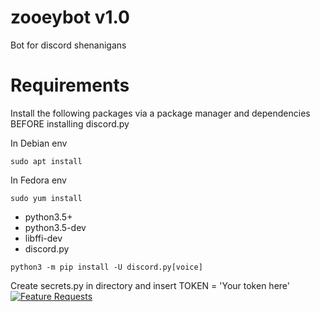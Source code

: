 # zooeybot v1.0
Bot for discord shenanigans 

# Requirements
Install the following packages via a package manager and dependencies BEFORE installing discord.py

In Debian env

```sudo apt install```

In Fedora env

```sudo yum install```

- python3.5+
- python3.5-dev
- libffi-dev
- discord.py
```
python3 -m pip install -U discord.py[voice]
```
Create secrets.py in directory and insert TOKEN = 'Your token here'
[![Feature Requests](http://feathub.com/Noitamin/zooeybot?format=svg)](http://feathub.com/Noitamin/zooeybot)
